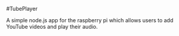 #TubePlayer

A simple node.js app for the raspberry pi which allows users to add YouTube videos and play their audio.